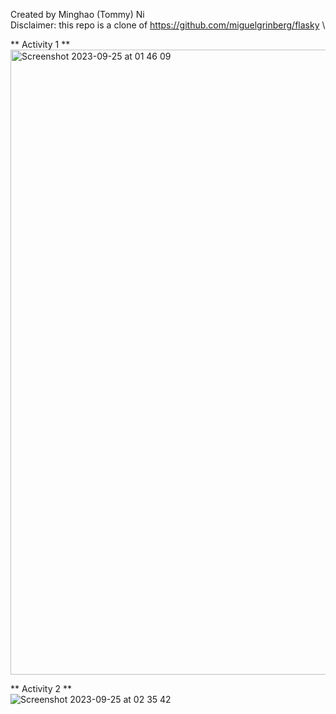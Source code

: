 Created by Minghao (Tommy) Ni\
Disclaimer: this repo is a clone of https://github.com/miguelgrinberg/flasky \

** Activity 1 **\
<img width="1000" alt="Screenshot 2023-09-25 at 01 46 09" src="https://github.com/unreliable-tn/ECE444-F2023-Lab1/assets/82098467/b37bbaaf-f330-4926-85e3-fe3e13c16683">

** Activity 2 **\
![Screenshot 2023-09-25 at 02 35 42](https://github.com/unreliable-tn/ECE444-F2023-Lab1/assets/82098467/94acb51b-d5a0-4017-9809-29493232b7fc)
